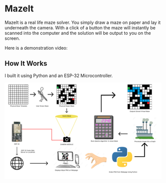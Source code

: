 # MazeIt

MazeIt is a real life maze solver. You simply draw a maze on paper and lay it underneath the camera. With a click of a button the maze will instantly be scanned into the computer and the solution will be output to you on the screen. 

Here is a demonstration video:

## How It Works

I built it using Python and an ESP-32 Microcontroller. 

![Process Diagram of Maze It](mazes/process_diagram.png)
